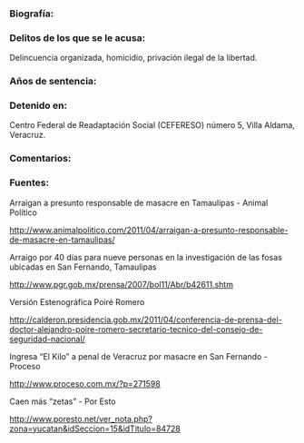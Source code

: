 ### Biografía:

### Delitos de los que se le acusa:

Delincuencia organizada, homicidio, privación ilegal de la libertad.

### Años de sentencia:

### Detenido en:

Centro Federal de Readaptación Social (CEFERESO) número 5, Villa Aldama, Veracruz.

### Comentarios: 

### Fuentes:

Arraigan a presunto responsable de masacre en Tamaulipas - Animal Político

http://www.animalpolitico.com/2011/04/arraigan-a-presunto-responsable-de-masacre-en-tamaulipas/

Arraigo por 40 días para nueve personas en la investigación de las fosas ubicadas en San Fernando, Tamaulipas

http://www.pgr.gob.mx/prensa/2007/bol11/Abr/b42611.shtm

Versión Estenográfica Poiré Romero

http://calderon.presidencia.gob.mx/2011/04/conferencia-de-prensa-del-doctor-alejandro-poire-romero-secretario-tecnico-del-consejo-de-seguridad-nacional/

Ingresa “El Kilo” a penal de Veracruz por masacre en San Fernando - Proceso

http://www.proceso.com.mx/?p=271598

Caen más “zetas” - Por Esto 

http://www.poresto.net/ver_nota.php?zona=yucatan&idSeccion=15&idTitulo=84728
